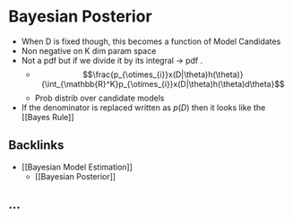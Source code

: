 # Bayesian Posterior
- When D is fixed though, this becomes a function of Model Candidates
- Non negative on K dim param space
- Not a pdf but if we divide it by its integral -> pdf . 
	- $$\frac{p_{\otimes_{i}}x(D|\theta)h(\theta)}{\int_{\mathbb{R}^K}p_{\otimes_{i}}x(D|\theta)h(\theta)d\theta}$$
	- Prob distrib over candidate models
- If the denominator is replaced written as $p(D)$ then it looks like the [[Bayes Rule]]
## Backlinks
* [[Bayesian Model Estimation]]
	* [[Bayesian Posterior]]

## ...